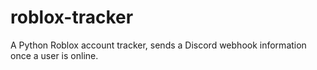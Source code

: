 # roblox-tracker
A Python Roblox account tracker, sends a Discord webhook information once a user is online.
